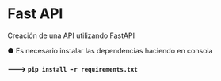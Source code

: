 # Fast API

Creación de una API utilizando FastAPI

● Es necesario instalar las dependencias haciendo en consola 
#### ---> **`pip install -r requirements.txt`**
